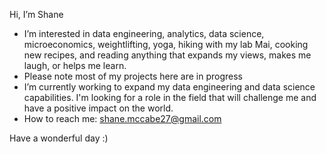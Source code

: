Hi, I’m Shane

- I’m interested in data engineering, analytics, data science, microeconomics, weightlifting, yoga, hiking with my lab Mai, cooking new recipes, and reading anything that expands my views, makes me laugh, or helps me learn. 
- Please note most of my projects here are in progress
- I’m currently working to expand my data engineering and data science capabilities. I'm looking for a role in the field that will challenge me and have a positive impact on the world.
- How to reach me: shane.mccabe27@gmail.com

Have a wonderful day :)

